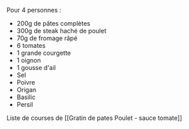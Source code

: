 Pour 4 personnes :
- 200g de pâtes complètes
- 300g de steak haché de poulet
- 70g de fromage râpé
- 6 tomates
- 1 grande courgette
- 1 oignon
- 1 gousse d'ail
- Sel
- Poivre
- Origan
- Basilic
- Persil


Liste de courses de  [[Gratin de pates Poulet - sauce tomate]] 